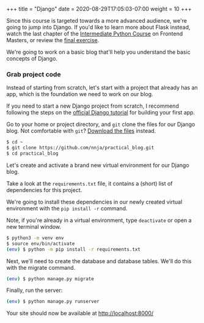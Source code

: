 +++
title = "Django"
date = 2020-08-29T17:05:03-07:00
weight = 10
+++

Since this course is targeted towards a more advanced audience, we're going to jump into Django. If you'd like to learn more about Flask instead, watch the last chapter of the [Intermediate Python Course](https://frontendmasters.com/courses/intermediate-python/) on Frontend Masters, or review the [final exercise](https://www.learnpython.dev/03-intermediate-python/80-web-frameworks/).

We're going to work on a basic blog that'll help you understand the basic concepts of Django.


### Grab project code

Instead of starting from scratch, let's start with a project that already has an app, which is the foundation we need to work on our blog.

If you need to start a new Django project from scratch, I recommend following the steps on the [official Django tutorial](https://docs.djangoproject.com/en/3.1/intro/tutorial01/) for building your first app.

Go to your home or project directory, and `git` clone the files for our Django blog. Not comfortable with `git`? [Download the files](https://github.com/nnja/practical_blog/archive/main.zip) instead. 

```bash
$ cd ~
$ git clone https://github.com/nnja/practical_blog.git
$ cd practical_blog
```

Let's create and activate a brand new virtual environment for our Django blog.

Take a look at the `requirements.txt` file, it contains a (short) list of dependencies for this project.

We're going to install these dependencies in our newly created virtual environment with the `pip install -r` command.

Note, if you're already in a virtual environment, type `deactivate` or open a new terminal window.

```bash
$ python3 -m venv env
$ source env/bin/activate
(env) $ python -m pip install -r requirements.txt
```

Next, we'll need to create the database and database tables. We'll do this with the migrate command.

```bash
(env) $ python manage.py migrate
```

Finally, run the server:

```bash
(env) $ python manage.py runserver
```

Your site should now be available at [http://localhost:8000/](http://localhost:8000/)



<!-- 
### Initial Setup

We'll need to do a few things to install Django on our systems. We'll be using Django 3.1, the latest version as of October 2020.

Once Django is installed, we can run the new project setup tool to create our project structure.

With your virtual environment activated in your project folder enter:

```bash
(env) $ python -m pip install django==3.1  
```

This pulls down the latest version of Django 3.1 and installs it into your virtual environment.

Next, we're going to use a tool installed by Django called `django-admin` to create our project structure, and cd into the newly created directory.

```bash
(env) $ django-admin startproject testblog
(env) $ cd testblog
```

Now that we have the testblog project, we'll need to create a new app, named `blog`.

```bash
(env) $ python manage.py startapp blog 
```

A Django project can have multiple apps. For example, if your company has a website it might have multiple apps -- a blog, an e-commerce site, and more.

Your initial directory structure in `~/pyworkshop/practical_blog` should look something like this.

```bash
.
├── blog
│   ├── __init__.py
│   ├── admin.py
│   ├── apps.py
│   ├── migrations
│   │   └── __init__.py
│   ├── models.py
│   ├── tests.py
│   └── views.py
├── manage.py
├── practical_blog
│   ├── __init__.py
│   ├── asgi.py
│   ├── settings.py
│   ├── urls.py
│   └── wsgi.py

3 directories, 15 files
```

Instead of starting from scratch, download the file blog.zip and expand it into your ~/pyworkshop/myblog directory.

Let's make sure that everything worked by starting the server, then navigating to [http://localhost:8000](http://localhost:8000).

```bash
(env) $ python manage.py runserver
```

You should see:

![](/images/django/success.png) -->